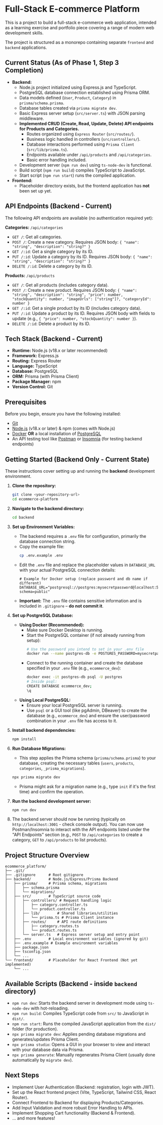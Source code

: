 # Full-Stack E-commerce Platform

This is a project to build a full-stack e-commerce web application, intended as a learning exercise and portfolio piece covering a range of modern web development skills.

The project is structured as a monorepo containing separate `frontend` and `backend` applications.

## Current Status (As of Phase 1, Step 3 Completion)

*   **Backend:**
    *   Node.js project initialized using Express.js and TypeScript.
    *   PostgreSQL database connection established using Prisma ORM.
    *   Data models defined (`User`, `Product`, `Category`) in `prisma/schema.prisma`.
    *   Database tables created via `prisma migrate dev`.
    *   Basic Express server setup (`src/server.ts`) with JSON parsing middleware.
    *   **Implemented CRUD (Create, Read, Update, Delete) API endpoints for Products and Categories.**
        *   Routes organized using `Express Router` (`src/routes/`).
        *   Business logic handled in controllers (`src/controllers/`).
        *   Database interactions performed using `Prisma Client` (`src/lib/prisma.ts`).
        *   Endpoints available under `/api/products` and `/api/categories`.
        *   Basic error handling included.
    *   Development server (`npm run dev`) using `ts-node-dev` is functional.
    *   Build script (`npm run build`) compiles TypeScript to JavaScript.
    *   Start script (`npm run start`) runs the compiled application.
*   **Frontend:**
    *   Placeholder directory exists, but the frontend application has **not** been set up yet.

## API Endpoints (Backend - Current)

The following API endpoints are available (no authentication required yet):

**Categories:** `/api/categories`
*   `GET /`: Get all categories.
*   `POST /`: Create a new category. Requires JSON body: `{ "name": "string", "description": "string?" }`
*   `GET /:id`: Get a single category by its ID.
*   `PUT /:id`: Update a category by its ID. Requires JSON body: `{ "name": "string", "description": "string?" }`
*   `DELETE /:id`: Delete a category by its ID.

**Products:** `/api/products`
*   `GET /`: Get all products (includes category data).
*   `POST /`: Create a new product. Requires JSON body: `{ "name": "string", "description": "string", "price": number, "stockQuantity": number, "imageUrls": ["string"]?, "categoryId": number }`
*   `GET /:id`: Get a single product by its ID (includes category data).
*   `PUT /:id`: Update a product by its ID. Requires JSON body with fields to update (e.g., `{ "price": number, "stockQuantity": number }`).
*   `DELETE /:id`: Delete a product by its ID.

## Tech Stack (Backend - Current)

*   **Runtime:** Node.js (v18.x or later recommended)
*   **Framework:** Express.js
*   **Routing:** Express Router
*   **Language:** TypeScript
*   **Database:** PostgreSQL
*   **ORM:** Prisma (with Prisma Client)
*   **Package Manager:** npm
*   **Version Control:** Git

## Prerequisites

Before you begin, ensure you have the following installed:

*   [Git](https://git-scm.com/)
*   [Node.js](https://nodejs.org/) (v18.x or later) & npm (comes with Node.js)
*   [Docker](https://www.docker.com/products/docker-desktop/) **OR** a local installation of [PostgreSQL](https://www.postgresql.org/download/)
*   An API testing tool like [Postman](https://www.postman.com/) or [Insomnia](https://insomnia.rest/) (for testing backend endpoints)

## Getting Started (Backend Only - Current State)

These instructions cover setting up and running the **backend** development environment.

1.  **Clone the repository:**
    ```bash
    git clone <your-repository-url>
    cd ecommerce-platform
    ```

2.  **Navigate to the backend directory:**
    ```bash
    cd backend
    ```

3.  **Set up Environment Variables:**
    *   The backend requires a `.env` file for configuration, primarily the database connection string.
    *   Copy the example file:
        ```bash
        cp .env.example .env
        ```
    *   Edit the `.env` file and replace the placeholder values in `DATABASE_URL` with your actual PostgreSQL connection details:
        ```dotenv
        # Example for Docker setup (replace password and db name if different)
        DATABASE_URL="postgresql://postgres:mysecretpassword@localhost:5432/ecommerce_dev?schema=public"
        ```
    *   **Important:** The `.env` file contains sensitive information and is included in `.gitignore` – **do not commit it**.

4.  **Set up PostgreSQL Database:**
    *   **Using Docker (Recommended):**
        *   Make sure Docker Desktop is running.
        *   Start the PostgreSQL container (if not already running from setup):
            ```bash
            # Use the password you intend to set in your .env file
            docker run --name postgres-db -e POSTGRES_PASSWORD=mysecretpassword -p 5432:5432 -d postgres
            ```
        *   Connect to the running container and create the database specified in your `.env` file (e.g., `ecommerce_dev`):
            ```bash
            docker exec -it postgres-db psql -U postgres
            # Inside psql:
            CREATE DATABASE ecommerce_dev;
            \q
            ```
    *   **Using Local PostgreSQL:**
        *   Ensure your local PostgreSQL server is running.
        *   Use `psql` or a GUI tool (like pgAdmin, DBeaver) to create the database (e.g., `ecommerce_dev`) and ensure the user/password combination in your `.env` file has access to it.

5.  **Install backend dependencies:**
    ```bash
    npm install
    ```

6.  **Run Database Migrations:**
    *   This step applies the Prisma schema (`prisma/schema.prisma`) to your database, creating the necessary tables (`users`, `products`, `categories`, `_prisma_migrations`).
    ```bash
    npx prisma migrate dev
    ```
    *   Prisma might ask for a migration name (e.g., type `init` if it's the first time) and confirm the operation.

7.  **Run the backend development server:**
    ```bash
    npm run dev
    ```

8.  The backend server should now be running (typically on `http://localhost:3001` - check console output). You can now use Postman/Insomnia to interact with the API endpoints listed under the "API Endpoints" section (e.g., `POST` to `/api/categories` to create a category, `GET` to `/api/products` to list products).

## Project Structure Overview

```text
ecommerce_platform/
├── .git/
├── .gitignore      # Root gitignore
├── backend/        # Node.js/Express/Prisma Backend
│   ├── prisma/     # Prisma schema, migrations
│   │   ├── schema.prisma
│   │   └── migrations/
│   ├── src/        # TypeScript source code
│   │   ├── controllers/ # Request handling logic
│   │   │   ├── category.controller.ts
│   │   │   └── product.controller.ts
│   │   ├── lib/        # Shared libraries/utilities
│   │   │   └── prisma.ts # Prisma Client instance
│   │   ├── routes/     # API route definitions
│   │   │   ├── category.routes.ts
│   │   │   └── product.routes.ts
│   │   └── server.ts   # Express server setup and entry point
│   ├── .env        # Local environment variables (ignored by git)
│   ├── .env.example # Example environment variables
│   ├── package.json
│   ├── tsconfig.json
│   └── ...
└── frontend/       # Placeholder for React Frontend (Not yet implemented)
    └── ...
```

## Available Scripts (Backend - inside `backend` directory)

*   `npm run dev`: Starts the backend server in development mode using `ts-node-dev` with hot-reloading.
*   `npm run build`: Compiles TypeScript code from `src/` to JavaScript in `dist/`.
*   `npm run start`: Runs the compiled JavaScript application from the `dist/` folder (for production).
*   `npx prisma migrate dev`: Applies pending database migrations and generates/updates Prisma Client.
*   `npx prisma studio`: Opens a GUI in your browser to view and interact with your database data via Prisma.
*   `npx prisma generate`: Manually regenerates Prisma Client (usually done automatically by `migrate dev`).

## Next Steps

*   Implement User Authentication (Backend: registration, login with JWT).
*   Set up the React frontend project (Vite, TypeScript, Tailwind CSS, React Router).
*   Connect Frontend to Backend for displaying Products/Categories.
*   Add Input Validation and more robust Error Handling to APIs.
*   Implement Shopping Cart functionality (Backend & Frontend).
*   ... and more features!